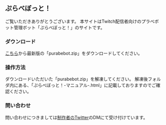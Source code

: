 ## ぷらべぼっと！

ご覧いただきありがとうございます。
本サイトはTwitch配信者向けのプラベボット管理ボット「ぷらべぼっと！」のサイトです。

### ダウンロード

[こちら](https://github.com/johngori/purabebot/releases)から最新版の「purabebot.zip」をダウンロードしてください。

### 操作方法
ダウンロードいただいた「purabebot.zip」を解凍してください。
解凍後フォルダ内にある、「ぷらべぼっと！-マニュアル-.html」に記載しておりますのでご確認ください。

### 問い合わせ
問い合わせにつきましては[制作者のTwitter](https://twitter.com/johngori4)のDMにて受け付けています。